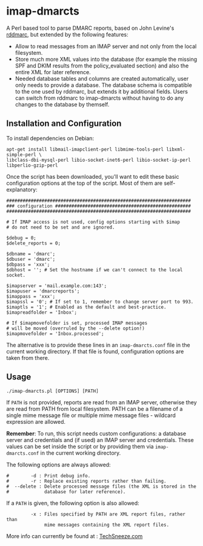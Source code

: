 # imap-dmarcts
A Perl based tool to parse DMARC reports, based on John Levine's [rddmarc](http://www.taugh.com/rddmarc/), but extended by the following features:
* Allow to read messages from an IMAP server and not only from the local filesystem.
* Store much more XML values into the database (for example the missing SPF and DKIM results from the policy_evaluated section) and also the entire XML for later reference.
* Needed database tables and columns are created automatically, user only needs to provide a database. The database schema is compatible to the one used by rddmarc, but extends it by additional fields. Users can switch from rddmarc to imap-dmarcts without having to do any changes to the database by themself.


## Installation and Configuration

To install dependencies on Debian:
```
apt-get install libmail-imapclient-perl libmime-tools-perl libxml-simple-perl \
libclass-dbi-mysql-perl libio-socket-inet6-perl libio-socket-ip-perl libperlio-gzip-perl
```
Once the script has been downloaded, you'll want to edit these basic configuration options at the top of the script.  Most of them are self-explanatory:
```
####################################################################
### configuration ##################################################
####################################################################

# If IMAP access is not used, config options starting with $imap
# do not need to be set and are ignored.

$debug = 0;
$delete_reports = 0;

$dbname = 'dmarc';
$dbuser = 'dmarc';
$dbpass = 'xxx';
$dbhost = ''; # Set the hostname if we can't connect to the local socket.

$imapserver = 'mail.example.com:143';
$imapuser = 'dmarcreports';
$imappass = 'xxx';
$imapssl = '0'; # If set to 1, remember to change server port to 993.
$imaptls = '1'; # Enabled as the default and best-practice.
$imapreadfolder = 'Inbox';

# If $imapmovefolder is set, processed IMAP messages
# will be moved (overruled by the --delete option!)
$imapmovefolder = 'Inbox.processed';
```
The alternative is to provide these lines in an `imap-dmarcts.conf` file in the current working directory. If that file is found, configuration options are taken from there.

## Usage

```
./imap-dmarcts.pl [OPTIONS] [PATH]
```
If `PATH` is not provided, reports are read from an IMAP server, otherwise they are read from PATH from local filesystem. PATH can be a filename of a single mime message file or multiple mime message files - wildcard expression are allowed.

**Remember**: To run, this script needs custom configurations: a database server and credentials and (if used) an IMAP server and credentials. These values can be set inside the script or by providing them via `imap-dmarcts.conf` in the current working directory.

The following options are always allowed:
```
#        -d : Print debug info.
#        -r : Replace existing reports rather than failing.
#  --delete : Delete processed message files (the XML is stored in the
#             database for later reference).
```

If a `PATH` is given, the following option is also allowed:
```
         -x : Files specified by PATH are XML report files, rather than
              mime messages containing the XML report files.
```

More info can currently be found at : [TechSneeze.com](http://www.techsneeze.com/how-parse-dmarc-reports-imap/)

